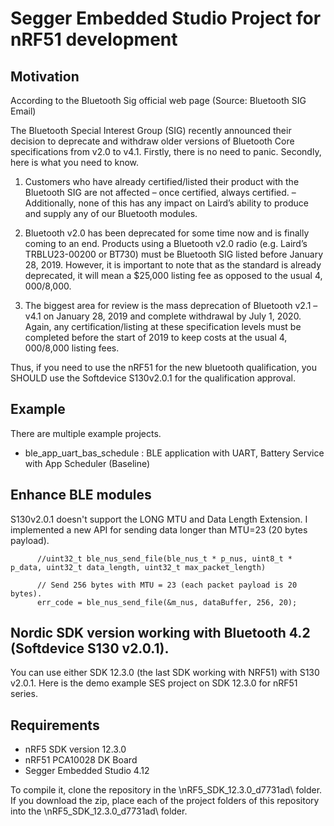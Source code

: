 # Segger Embedded Studio Project for nRF51 development

## Motivation

According to the Bluetooth Sig official web page (Source: Bluetooth SIG Email)

The Bluetooth Special Interest Group (SIG) recently announced their decision to deprecate and withdraw older versions of Bluetooth Core specifications from v2.0 to v4.1. Firstly, there is no need to panic. Secondly, here is what you need to know.

1) Customers who have already certified/listed their product with the Bluetooth SIG are not affected – once certified, always certified.
–  Additionally, none of this has any impact on Laird’s ability to produce and supply any of our Bluetooth modules.

2) Bluetooth v2.0 has been deprecated for some time now and is finally coming to an end. Products using a Bluetooth v2.0 radio (e.g. Laird’s TRBLU23-00200 or BT730) must be Bluetooth SIG listed before January 28, 2019. However, it is important to note that as the standard is already deprecated, it will mean a $25,000 listing fee as opposed to the usual $4,000/$8,000.

2) The biggest area for review is the mass deprecation of Bluetooth v2.1 – v4.1 on January 28, 2019 and complete withdrawal by July 1, 2020. Again, any certification/listing at these specification levels must be completed before the start of 2019 to keep costs at the usual $4,000/$8,000 listing fees.

Thus, if you need to use the nRF51 for the new bluetooth qualification, you SHOULD use the Softdevice S130v2.0.1 for the qualification approval.

## Example

There are multiple example projects.

* ble_app_uart_bas_schedule : BLE application with UART, Battery Service with App Scheduler (Baseline)


## Enhance BLE modules 

S130v2.0.1 doesn't support the LONG MTU and Data Length Extension.  I implemented a new API for sending data longer than MTU=23 (20 bytes payload).

```		          
      //uint32_t ble_nus_send_file(ble_nus_t * p_nus, uint8_t * p_data, uint32_t data_length, uint32_t max_packet_length)
      
      // Send 256 bytes with MTU = 23 (each packet payload is 20 bytes).
      err_code = ble_nus_send_file(&m_nus, dataBuffer, 256, 20);
```                
                
                
## Nordic SDK version working with Bluetooth 4.2 (Softdevice S130 v2.0.1).

You can use either SDK 12.3.0 (the last SDK working with NRF51) with S130 v2.0.1.  Here is the demo example SES project on SDK 12.3.0 for nRF51 series.


## Requirements
* nRF5 SDK version 12.3.0
* nRF51 PCA10028 DK Board
* Segger Embedded Studio 4.12 

To compile it, clone the repository in the \nRF5_SDK_12.3.0_d7731ad\ folder. If you download the zip, place each of the project folders of this repository into the \nRF5_SDK_12.3.0_d7731ad\ folder.

